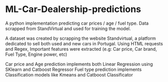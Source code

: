 # ML-Car-Dealership-predictions

A python implementation predicting car prices / age / fuel type. Data scrapped from StandVirtual and used for training the model.


A dataset was created by scrapping the website Standvirtual, a platform dedicated to sell both used and new cars in Portugal. Using HTML requests
and Regex, Important features were extracted (e.g: Car price, Car brand, Fuel Type, Engine power, etc)

Car price and Age prediction implements both Linear Regression using SKlearn and Catboost Regressor
Fuel type prediction implements Classification models like Kmeans and Catboost Classificator

